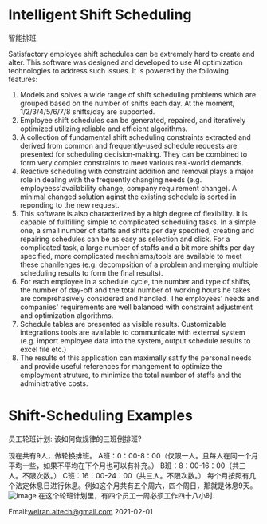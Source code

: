 
# Intelligent Shift Scheduling 
智能排班

Satisfactory employee shift schedules can be extremely hard to create and alter. This software was designed and developed to use AI optimization technologies to address such issues. It is powered by the following features:
1. Models and solves a wide range of shift scheduling problems which are grouped based on the number of shifts each day. At the moment,  1/2/3/4/5/6/7/8 shifts/day are supported.
2. Employee shift schedules can be generated, repaired, and iteratively optimized utilizing reliable and efficient algorithms.
3. A collection of fundamental shift scheduling constraints extracted and derived from common and frequently-used schedule requests are presented for scheduling decision-making. They can be combined to form very complex constraints to meet various real-world demands. 
4. Reactive scheduling with constraint addition and removal plays a major role in dealing with the frequently changing needs (e.g. employeess'availability change, company requirement change). A minimal changed solution aginst the existing schedule is sorted in reponding to the new request.
5. This software is also characterized by a high degree of flexibility. It is capable of fullfilling simple to complicated scheduling tasks. In a simple one, a small number of staffs and shifts per day specified, creating and repairing schedules can be as easy as selection and click. For a complicated task,  a large number of staffs and a bit more shifts per day specified, more complicated mechnisms/tools are available to meet these chanllenges (e.g. decompsition of a problem and merging multiple scheduling results to form the final results).
6. For each employee in a schedule cycle, the number and type of shifts, the number of day-off and the total number of working hours he takes are comprehasively considered and handled. The employees' needs and companies' requirements are well balanced with constraint adjustment and optimization algorithms.
7. Schedule tables are presented as visible results. Customizable integrations tools are available to communicate with external system (e.g. import employee data into the system, output schedule results to excel file etc.)
8. The results of this application can maximally satify the personal needs and provide useful references for mangement to optimize the employment struture, to minimize the total number of staffs and the administrative costs.

# Shift-Scheduling Examples
员工轮班计划: 该如何做规律的三班倒排班?

现在共有9人，做轮换排班。
A班：0：00-8：00（仅限一人。且每人在同一个月平均一些，如果不平均在下个月也可以有补充。）
B班：8：00-16：00（共三人。不限次数。）
C班：16：00-24：00（共三人。不限次数。）
每个月按照有几个法定休息日进行休息。例如这个月共有五个周六，四个周日，那就是休息9天。
![image](https://user-images.githubusercontent.com/84350533/119012794-a5a1a800-b996-11eb-8254-cbe54cebc874.png)
在这个轮班计划里，有四个员工一周必须工作四十八小时.

Email:weiran.aitech@gmail.com 2021-02-01
